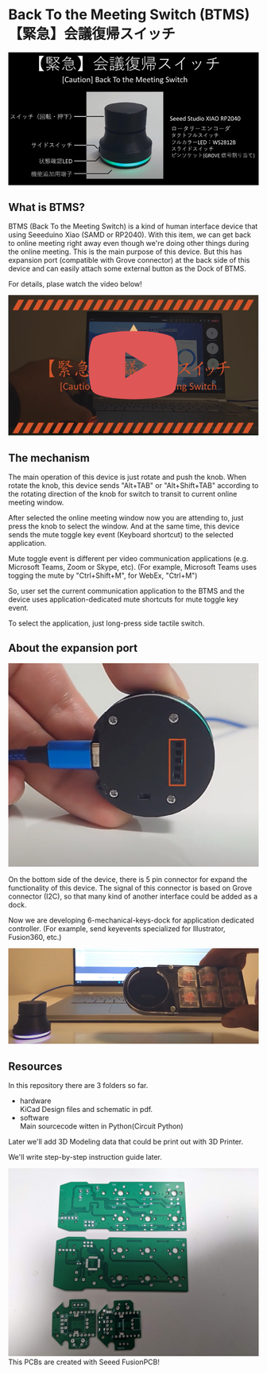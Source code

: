 # Back To the Meeting Switch (BTMS) 【緊急】会議復帰スイッチ

![BTMS](image/unit.png)

## What is BTMS?

BTMS (Back To the Meeting Switch) is a kind of human interface device that using Seeeduino Xiao (SAMD or RP2040).
With this item, we can get back to online meeting right away even though we're doing other things during the online meeting. This is the main purpose of this device. But this has expansion port (compatible with Grove connector)  at the back side of this device and can easily attach some external button as the Dock of BTMS.

For details, plase watch the video below!

[!['Video'](image/video_thumbnail.png)](https://www.youtube.com/watch?v=jDHEo-fj3_8)

## The mechanism

The main operation of this device is just rotate and push the knob. When rotate the knob, this device sends "Alt+TAB" or "Alt+Shift+TAB" according to the rotating direction of the knob for switch to transit to current online meeting window.

After selected the online meeting window now you are attending to, just press the knob to select the window. And at the same time, this device sends the mute toggle key event (Keyboard shortcut) to the selected application.

Mute toggle event is different per video communication applications (e.g. Microsoft Teams, Zoom or Skype, etc).
(For example, Microsoft Teams uses togging the mute by "Ctrl+Shift+M", for WebEx, "Ctrl+M")

So, user set the current communication application to the BTMS and the device uses application-dedicated mute shortcuts for mute toggle key event.

To select the application, just long-press side tactile switch.

## About the expansion port

![Expansion Port](image/expansion_port.png)

On the bottom side of the device, there is 5 pin connector for expand the functionality of this device.
The signal of this connector is based on Grove connector (I2C), so that many kind of another interface could be added as a dock.

Now we are developing 6-mechanical-keys-dock for application dedicated controller. (For example, send keyevents specialized for Illustrator, Fusion360, etc.)

![6-mechanical-keys-dock](image/btms_dock.png)

## Resources
In this repository there are 3 folders so far.

- hardware<br>
KiCad Design files and schematic in pdf.
- software<br>
Main sourcecode witten in Python(Circuit Python)

Later we'll add 3D Modeling data that could be print out with 3D Printer.

We'll write step-by-step instruction guide later.

![pcbs](image/pcb.jpg)
This PCBs are created with Seeed FusionPCB!
